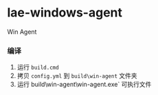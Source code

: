 # lae-windows-agent
Win Agent

### 编译
1. 运行 `build.cmd`
2. 拷贝 `config.yml` 到 `build\win-agent` 文件夹
3. 运行 build\win-agent\win-agent.exe` 可执行文件

